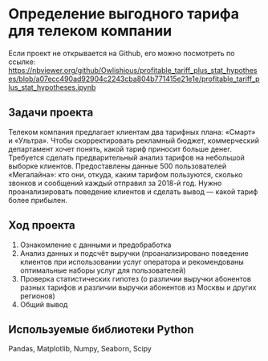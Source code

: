 # Определение выгодного тарифа для телеком компании
Если проект не открывается на Github, его можно посмотреть по ссылке: https://nbviewer.org/github/Owlishious/profitable_tariff_plus_stat_hypotheses/blob/a07ecc490ad92904c2243cba804b771415e21e1e/profitable_tariff_plus_stat_hypotheses.ipynb

## Задачи проекта
Телеком компания предлагает клиентам два тарифных плана: «Смарт» и «Ультра». Чтобы скорректировать рекламный бюджет, коммерческий департамент хочет понять, какой тариф приносит больше денег. Требуется сделать предварительный анализ тарифов на небольшой выборке клиентов. Предоставлены данные 500 пользователей «Мегалайна»: кто они, откуда, каким тарифом пользуются, сколько звонков и сообщений каждый отправил за 2018-й год. Нужно проанализировать поведение клиентов и сделать вывод — какой тариф более прибылен.

## Ход проекта
1. Ознакомление с данными и предобработка
2. Анализ данных и подсчёт выручки (проанализировано поведение клиентов при использовании услуг оператора и рекомендованы оптимальные наборы услуг для пользователей)
3. Проверка статистических гипотез (о различии выручки абонентов разных тарифов и различии выручки абонентов из Москвы и других регионов)
4. Общий вывод

## Используемые библиотеки Python
Pandas, Matplotlib, Numpy, Seaborn, Scipy
